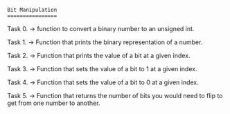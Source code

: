	Bit Manipulation
	================
Task 0. -> function to convert a binary number to an unsigned int.

Task 1. -> Function that prints the binary representation of a number.

Task 2. -> Function that prints the value of a bit at a given index.

Task 3. -> Function that sets the value of a bit to 1 at a given index.

Task 4. -> Function that sets the value of a bit to 0 at a given index.

Task 5. -> Function that returns the number of bits you would need to flip to get from one number to another. 
